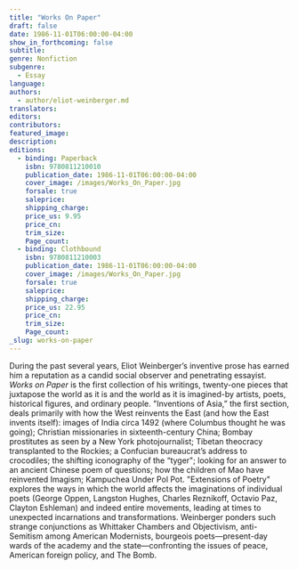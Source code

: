 ```yaml
---
title: "Works On Paper"
draft: false
date: 1986-11-01T06:00:00-04:00
show_in_forthcoming: false
subtitle:
genre: Nonfiction
subgenre:
  - Essay
language:
authors:
  - author/eliot-weinberger.md
translators:
editors:
contributors:
featured_image:
description:
editions:
  - binding: Paperback
    isbn: 9780811210010
    publication_date: 1986-11-01T06:00:00-04:00
    cover_image: /images/Works_On_Paper.jpg
    forsale: true
    saleprice:
    shipping_charge:
    price_us: 9.95
    price_cn:
    trim_size:
    Page_count:
  - binding: Clothbound
    isbn: 9780811210003
    publication_date: 1986-11-01T06:00:00-04:00
    cover_image: /images/Works_On_Paper.jpg
    forsale: true
    saleprice:
    shipping_charge:
    price_us: 22.95
    price_cn:
    trim_size:
    Page_count:
_slug: works-on-paper
---
```


During the past several years, Eliot Weinberger’s inventive prose has earned him a reputation as a candid social observer and penetrating essayist. _Works on Paper_ is the first collection of his writings, twenty-one pieces that juxtapose the world as it is and the world as it is imagined-by artists, poets, historical figures, and ordinary people. "Inventions of Asia,” the first section, deals primarily with how the West reinvents the East (and how the East invents itself): images of India circa 1492 (where Columbus thought he was going); Christian missionaries in sixteenth-century China; Bombay prostitutes as seen by a New York photojournalist; Tibetan theocracy transplanted to the Rockies; a Confucian bureaucrat’s address to crocodiles; the shifting iconography of the “tyger"; looking for an answer to an ancient Chinese poem of questions; how the children of Mao have reinvented Imagism; Kampuchea Under Pol Pot. "Extensions of Poetry" explores the ways in which the world affects the imaginations of individual poets (George Oppen, Langston Hughes, Charles Reznikoff, Octavio Paz, Clayton Eshleman) and indeed entire movements, leading at times to unexpected incarnations and transformations. Weinberger ponders such strange conjunctions as Whittaker Chambers and Objectivism, anti-Semitism among American Modernists, bourgeois poets––present-day wards of the academy and the state––confronting the issues of peace, American foreign policy, and The Bomb.

